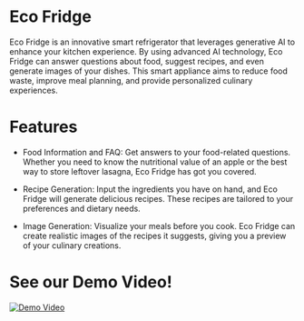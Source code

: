 # Eco Fridge
Eco Fridge is an innovative smart refrigerator that leverages generative AI to enhance your kitchen experience. By using advanced AI technology, Eco Fridge can answer questions about food, suggest recipes, and even generate images of your dishes. This smart appliance aims to reduce food waste, improve meal planning, and provide personalized culinary experiences.

# Features
* Food Information and FAQ: Get answers to your food-related questions. Whether you need to know the nutritional value of an apple or the best way to store leftover lasagna, Eco Fridge has got you covered.

* Recipe Generation: Input the ingredients you have on hand, and Eco Fridge will generate delicious recipes. These recipes are tailored to your preferences and dietary needs.

* Image Generation: Visualize your meals before you cook. Eco Fridge can create realistic images of the recipes it suggests, giving you a preview of your culinary creations.

# See our Demo Video!
[![Demo Video](https://gyazo.com/2c39d4d6e4d955f55b0bfd39b9407078![image](https://github.com/Beuro/AI-Fridge---Purple-Team/assets/165536991/5cea65a0-533d-438c-a356-98fefa88a2f9)
)](https://drive.google.com/file/d/1yrc8lVTnSOpx2j3ZiqIADOCyWcZQZC3b/view?usp=sharing)
